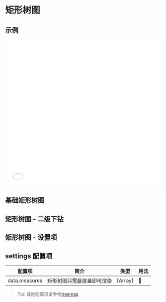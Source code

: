 # 矩形树图

## 示例

<iframe width="100%" height="470" src="//jsfiddle.net/vecharts/zr6np83h/7/embedded/result,html,js/?bodyColor=fff" allowfullscreen="allowfullscreen" frameborder="0"></iframe>

## 基础矩形树图

<vuep template="#basicTreemap" :options="{ theme: 'vue', lineNumbers: false }"></vuep>

<script v-pre type="text/x-template" id="basicTreemap">
<template>
  <ve-treemap-chart :data="chartData" />
</template>

<script>
  module.exports = {
    created () {
      this.chartData = {
        measures: [{
          name: '分类 1',
          value: 560
        }, {
          name: '分类 2',
          value: 500
        }, {
          name: '分类 3',
          value: 300
        }, {
          name: '分类 4',
          value: 150
        }, {
          name: '分类 5',
          value: 115
        }, {
          name: '分类 6',
          value: 95
        }, {
          name: '分类 7',
          value: 90
        }, {
          name: '分类 8',
          value: 75
        }, {
          name: '分类 9',
          value: 66
        }, {
          name: '分类 10',
          value: 52
        }]
      }
    }
  }
</script>

## 矩形树图 - 二级下钻

<vuep template="#level2Treemap" :options="{ theme: 'vue', lineNumbers: false }"></vuep>

<script v-pre type="text/x-template" id="level2Treemap">
<template>
  <ve-treemap-chart :data="chartData" :settings="chartSettings" />
</template>

<script>
  module.exports = {
    created () {
      this.chartData = {
        measures: [{
          name: '一级分类',
          children: [{
            name: '分类 1',
            value: 560
          }, {
            name: '分类 2',
            value: 500
          }, {
            name: '分类 3',
            value: 300
          }, {
            name: '分类 4',
            value: 150
          }, {
            name: '分类 5',
            value: 115
          }, {
            name: '分类 6',
            value: 95
          }, {
            name: '分类 7',
            value: 90
          }, {
            name: '分类 8',
            value: 75
          }, {
            name: '分类 9',
            value: 66
          }, {
            name: '分类 10',
            value: 52
          }]
        }]
      }
      this.chartSettings = {
        leafDepth: 1
      }
    }
  }
</script>

## 矩形树图 - 设置项

<vuep template="#settingTreemap" :options="{ theme: 'vue', lineNumbers: false }"></vuep>

<script v-pre type="text/x-template" id="settingTreemap">
<template>
  <ve-treemap-chart :data="chartData" :settings="chartSettings" :title="title" :tooltip="tooltip" />
</template>

<script>
  module.exports = {
    created () {
      this.chartData = {
        measures: [{
          name: 'element-ui',
          value: 540
        }, {
          name: 'echarts',
          value: 320
        }, {
          name: 'zrender',
          value: 132
        }, {
          name: 'vue',
          value: 84
        }, {
          name: 'lodash',
          value: 68
        }, {
          name: 'moment',
          value: 52
        }, {
          name: 'vue-router',
          value: 23
        }, {
          name: 'axios',
          value: 11
        }, {
          name: 'vuex',
          value: 9
        }]
      }
      this.chartSettings = {
        name: 'Bundle analyze', // 根节点名称
        roam: 'move'  // 禁用缩放
      },
      this.title = {
        text: 'Webpack bundle analyze'
      }
      this.tooltip = {
        formatter: '{b}:<br /> Bundle size: {c}KB'
      }
    }
  }
</script>

## settings 配置项

| 配置项 | 简介 | 类型 | 用法 |
| --- | --- | --- | --- |
| data.measures | 矩形树图只需要度量即可渲染 | [Array] |  |

> Tip: 其他配置项请参考[treemap](https://echarts.apache.org/zh/option.html#series-treemap)
